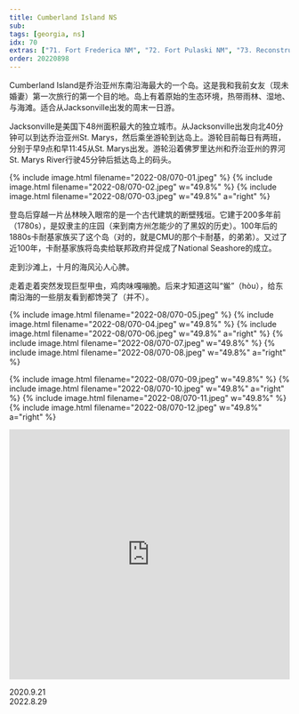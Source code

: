 ```yaml
---
title: Cumberland Island NS
sub: 
tags: [georgia, ns]
idx: 70
extras: ["71. Fort Frederica NM", "72. Fort Pulaski NM", "73. Reconstruction Era NHP", "74. Fort Matanzas NM", "75. Castillo de San Marcos NM", "76. Fort Caroline N MEM", "77. Timucuan Ecological and Historical Preserve"]
order: 20220898
---
```


Cumberland Island是乔治亚州东南沿海最大的一个岛。这是我和我前女友（现未婚妻）第一次旅行的第一个目的地。岛上有着原始的生态环境，热带雨林、湿地、与海滩。适合从Jacksonville出发的周末一日游。

Jacksonville是美国下48州面积最大的独立城市。从Jacksonville出发向北40分钟可以到达乔治亚州St. Marys，然后乘坐游轮到达岛上。游轮目前每日有两班，分别于早9点和早11:45从St. Marys出发。游轮沿着佛罗里达州和乔治亚州的界河St. Marys River行驶45分钟后抵达岛上的码头。

{% include image.html filename="2022-08/070-01.jpeg" %}
{% include image.html filename="2022-08/070-02.jpeg" w="49.8%" %}
{% include image.html filename="2022-08/070-03.jpeg" w="49.8%" a="right" %}

登岛后穿越一片丛林映入眼帘的是一个古代建筑的断壁残垣。它建于200多年前（1780s），是奴隶主的庄园（来到南方州怎能少的了黑奴的历史）。100年后的1880s卡耐基家族买了这个岛（对的，就是CMU的那个卡耐基，的弟弟）。又过了近100年，卡耐基家族将岛卖给联邦政府并促成了National Seashore的成立。

走到沙滩上，十月的海风沁人心脾。

走着走着突然发现巨型甲虫，鸡肉味嘎嘣脆。后来才知道这叫“鲎”（hòu），给东南沿海的一些朋友看到都馋哭了（并不）。

{% include image.html filename="2022-08/070-05.jpeg" %}
{% include image.html filename="2022-08/070-04.jpeg" w="49.8%" %}
{% include image.html filename="2022-08/070-06.jpeg" w="49.8%" a="right" %}
{% include image.html filename="2022-08/070-07.jpeg" w="49.8%" %}
{% include image.html filename="2022-08/070-08.jpeg" w="49.8%" a="right" %}

{% include image.html filename="2022-08/070-09.jpeg" w="49.8%" %}
{% include image.html filename="2022-08/070-10.jpeg" w="49.8%" a="right" %}
{% include image.html filename="2022-08/070-11.jpeg" w="49.8%" %}
{% include image.html filename="2022-08/070-12.jpeg" w="49.8%" a="right" %}

<iframe src="https://www.google.com/maps/embed?pb=!1m14!1m8!1m3!1d878062.9991642981!2d-81.5518646!3d30.7202673!3m2!1i1024!2i768!4f13.1!3m3!1m2!1s0x88e5022f76a5cf47%3A0x67d2f6a7339dcb45!2sCumberland%20Island%20National%20Seashore%20Visitor%20Center!5e0!3m2!1sen!2sus!4v1662850429208!5m2!1sen!2sus" width="100%" height="450" style="border:0;" allowfullscreen="" loading="lazy" referrerpolicy="no-referrer-when-downgrade"></iframe>

2020.9.21<br>
2022.8.29